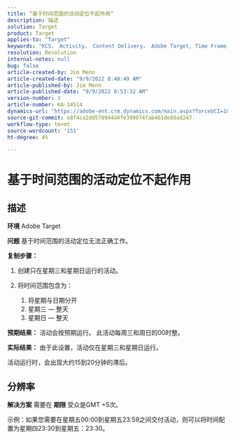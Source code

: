```yaml
---
title: “基于时间范围的活动定位不起作用”
description: 描述
solution: Target
product: Target
applies-to: "Target"
keywords: "KCS， Activity， Content Delivery， Adobe Target, Time Frame， lag， targeting"
resolution: Resolution
internal-notes: null
bug: false
article-created-by: Jim Menn
article-created-date: "9/9/2022 8:40:49 AM"
article-published-by: Jim Menn
article-published-date: "9/9/2022 8:53:32 AM"
version-number: 3
article-number: KA-14514
dynamics-url: "https://adobe-ent.crm.dynamics.com/main.aspx?forceUCI=1&pagetype=entityrecord&etn=knowledgearticle&id=18e1a81a-1b30-ed11-9db1-0022480866ad"
source-git-commit: e8f4ca2dd578944d4fe399074fab461de88ad247
workflow-type: tm+mt
source-wordcount: '151'
ht-degree: 4%

---
```


# 基于时间范围的活动定位不起作用

## 描述


<b>环境</b>
Adobe Target

<b>问题</b>
基于时间范围的活动定位无法正确工作。

<b>复制步骤：</b>

1. 创建只在星期三和星期日运行的活动。
2. 将时间范围包含为：

   1. 将星期与日期分开
   2. 星期三 — 整天
   3. 星期日 — 整天




<b>预期结果：</b>
活动会按预期运行。 此活动每周三和周日的00时整。

<b>实际结果：</b>
由于此设置，活动仅在星期三和星期日运行。

活动运行时，会出现大约15到20分钟的滞后。


## 分辨率


<b>解决方案</b>
需要在 <b>期限</b> 受众是GMT +5次。

示例：如果您需要在星期五00:00到星期五23:59之间交付活动，则可以将时间配置为星期四23:30到星期五：23:30。


